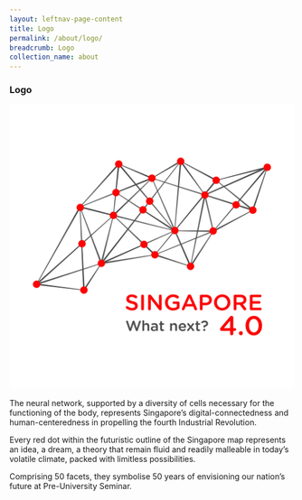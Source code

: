 ```yaml
---
layout: leftnav-page-content
title: Logo
permalink: /about/logo/
breadcrumb: Logo
collection_name: about
---
```


### **Logo**

<p align="center">
  <img src="/images/Logo-02.jpg">
</p>

The neural network, supported by a diversity of cells necessary for the functioning of the body, represents Singapore’s digital-connectedness and human-centeredness in propelling the fourth Industrial Revolution.

Every red dot within the futuristic outline of the Singapore map represents an idea, a dream, a theory that remain fluid and readily malleable in today’s volatile climate, packed with limitless possibilities.

Comprising 50 facets, they symbolise 50 years of envisioning our nation’s future at Pre-University Seminar.
